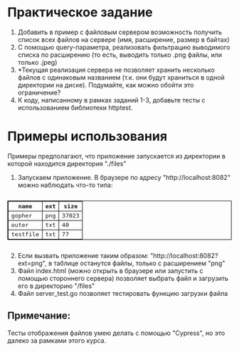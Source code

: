 # Практическое задание
1. Добавить в пример с файловым сервером возможность получить список всех файлов
   на сервере (имя, расширение, размер в байтах)
2. С помощью query-параметра, реализовать фильтрацию выводимого списка по
   расширению (то есть, выводить только .png файлы, или только .jpeg)
3. *Текущая реализация сервера не позволяет хранить несколько файлов с одинаковым
   названием (т.к. они будут храниться в одной директории на диске). Подумайте, как
   можно обойти это ограничение?
4. К коду, написанному в рамках заданий 1-3, добавьте тесты с использованием
   библиотеки httptest.

# Примеры использования

Примеры предполагают, что приложение запускается из директории в которой находится директория "./files"

1) Запускаем приложение. В браузере по адресу "http://localhost:8082" можно наблюдать что-то типа:
<pre>
<table style="border: 1px solid black;"><tr><th style="border: 1px solid black;">name</th><th style="border: 1px solid black;">ext</th><th style="border: 1px solid black;">size</th></tr><tr><td  style="border: 1px solid black;">gopher</td><td style="border: 1px solid black;">png</td><td style="border: 1px solid black;">37023</td></tr><tr><td  style="border: 1px solid black;">outer</td><td style="border: 1px solid black;">txt</td><td style="border: 1px solid black;">40</td></tr><tr><td  style="border: 1px solid black;">testfile</td><td style="border: 1px solid black;">txt</td><td style="border: 1px solid black;">77</td></tr></table></pre>

2) Если вызвать приложение таким образом: "http://localhost:8082?ext=png", в таблице останутся файлы, только с расширением "png"
3) Файл index.html (можно открыть в браузере или запустить с помощью стороннего сервера) позволяет выбрать файл и загрузить его в директорию "/files"
4) Файл server_test.go позволяет тестировать функцию загрузки файла

## Примечание:
Тесты отображения файлов умею делать с помощью "Cypress", но это далеко за рамками этого курса.